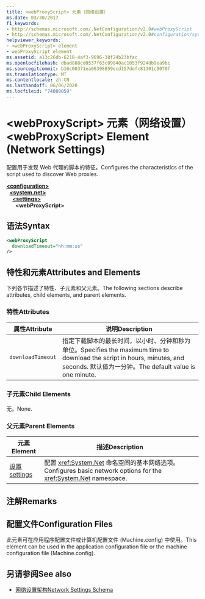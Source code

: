 ```yaml
---
title: <webProxyScript> 元素（网络设置）
ms.date: 03/30/2017
f1_keywords:
- http://schemas.microsoft.com/.NetConfiguration/v2.0#webProxyScript
- http://schemas.microsoft.com/.NetConfiguration/v2.0#configuration/system.net/settings/webProxyScript
helpviewer_keywords:
- <webProxyScript> element
- webProxyScript element
ms.assetid: a13c26db-6218-4af3-9696-38f24b23bfac
ms.openlocfilehash: dbad888cd0537f63c09840ac1053f924db9ea9bc
ms.sourcegitcommit: b16c00371ea06398859ecd157defc81301c9070f
ms.translationtype: MT
ms.contentlocale: zh-CN
ms.lasthandoff: 06/06/2020
ms.locfileid: "74089059"
---
```

# <a name="webproxyscript-element-network-settings"></a><span data-ttu-id="fc9d7-102">\<webProxyScript> 元素（网络设置）</span><span class="sxs-lookup"><span data-stu-id="fc9d7-102">\<webProxyScript> Element (Network Settings)</span></span>
<span data-ttu-id="fc9d7-103">配置用于发现 Web 代理的脚本的特征。</span><span class="sxs-lookup"><span data-stu-id="fc9d7-103">Configures the characteristics of the script used to discover Web proxies.</span></span>  

[**\<configuration>**](../configuration-element.md)\
&nbsp;&nbsp;[**\<system.net>**](system-net-element-network-settings.md)\
&nbsp;&nbsp;&nbsp;&nbsp;[**\<settings>**](settings-element-network-settings.md)\
&nbsp;&nbsp;&nbsp;&nbsp;&nbsp;&nbsp;**\<webProxyScript>**

## <a name="syntax"></a><span data-ttu-id="fc9d7-104">语法</span><span class="sxs-lookup"><span data-stu-id="fc9d7-104">Syntax</span></span>  
  
```xml  
<webProxyScript  
  downloadTimeout="hh:mm:ss"  
/>  
```  
  
## <a name="attributes-and-elements"></a><span data-ttu-id="fc9d7-105">特性和元素</span><span class="sxs-lookup"><span data-stu-id="fc9d7-105">Attributes and Elements</span></span>  
 <span data-ttu-id="fc9d7-106">下列各节描述了特性、子元素和父元素。</span><span class="sxs-lookup"><span data-stu-id="fc9d7-106">The following sections describe attributes, child elements, and parent elements.</span></span>  
  
### <a name="attributes"></a><span data-ttu-id="fc9d7-107">特性</span><span class="sxs-lookup"><span data-stu-id="fc9d7-107">Attributes</span></span>  
  
|<span data-ttu-id="fc9d7-108">属性</span><span class="sxs-lookup"><span data-stu-id="fc9d7-108">Attribute</span></span>|<span data-ttu-id="fc9d7-109">说明</span><span class="sxs-lookup"><span data-stu-id="fc9d7-109">Description</span></span>|  
|---------------|-----------------|  
|`downloadTimeout`|<span data-ttu-id="fc9d7-110">指定下载脚本的最长时间，以小时、分钟和秒为单位。</span><span class="sxs-lookup"><span data-stu-id="fc9d7-110">Specifies the maximum time to download the script in hours, minutes, and seconds.</span></span> <span data-ttu-id="fc9d7-111">默认值为一分钟。</span><span class="sxs-lookup"><span data-stu-id="fc9d7-111">The default value is one minute.</span></span>|  
  
### <a name="child-elements"></a><span data-ttu-id="fc9d7-112">子元素</span><span class="sxs-lookup"><span data-stu-id="fc9d7-112">Child Elements</span></span>  
 <span data-ttu-id="fc9d7-113">无。</span><span class="sxs-lookup"><span data-stu-id="fc9d7-113">None.</span></span>  
  
### <a name="parent-elements"></a><span data-ttu-id="fc9d7-114">父元素</span><span class="sxs-lookup"><span data-stu-id="fc9d7-114">Parent Elements</span></span>  
  
|<span data-ttu-id="fc9d7-115">元素</span><span class="sxs-lookup"><span data-stu-id="fc9d7-115">Element</span></span>|<span data-ttu-id="fc9d7-116">描述</span><span class="sxs-lookup"><span data-stu-id="fc9d7-116">Description</span></span>|  
|-------------|-----------------|  
|[<span data-ttu-id="fc9d7-117">设置</span><span class="sxs-lookup"><span data-stu-id="fc9d7-117">settings</span></span>](settings-element-network-settings.md)|<span data-ttu-id="fc9d7-118">配置 <xref:System.Net> 命名空间的基本网络选项。</span><span class="sxs-lookup"><span data-stu-id="fc9d7-118">Configures basic network options for the <xref:System.Net> namespace.</span></span>|  
  
## <a name="remarks"></a><span data-ttu-id="fc9d7-119">注解</span><span class="sxs-lookup"><span data-stu-id="fc9d7-119">Remarks</span></span>  
  
## <a name="configuration-files"></a><span data-ttu-id="fc9d7-120">配置文件</span><span class="sxs-lookup"><span data-stu-id="fc9d7-120">Configuration Files</span></span>  
 <span data-ttu-id="fc9d7-121">此元素可在应用程序配置文件或计算机配置文件 (Machine.config) 中使用。</span><span class="sxs-lookup"><span data-stu-id="fc9d7-121">This element can be used in the application configuration file or the machine configuration file (Machine.config).</span></span>  
  
## <a name="see-also"></a><span data-ttu-id="fc9d7-122">另请参阅</span><span class="sxs-lookup"><span data-stu-id="fc9d7-122">See also</span></span>

- [<span data-ttu-id="fc9d7-123">网络设置架构</span><span class="sxs-lookup"><span data-stu-id="fc9d7-123">Network Settings Schema</span></span>](index.md)
